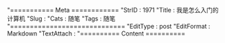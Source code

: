 "=========== Meta ============
"StrID : 1971
"Title : 我是怎么入门的计算机
"Slug  : 
"Cats  : 随笔
"Tags  : 随笔
"=============================
"EditType   : post
"EditFormat : Markdown
"TextAttach : 
"========== Content ==========

